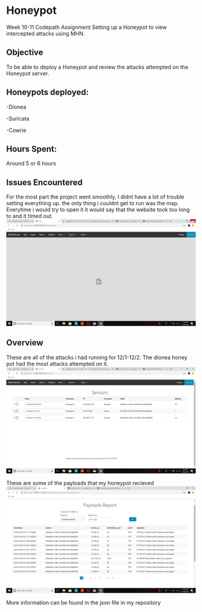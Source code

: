# Honeypot
Week 10-11 Codepath Assignment
Setting up a Honeypot to view intercepted attacks using MHN.

## Objective
To be able to deploy a Honeypot and review the attacks attempted on the Honeypot server.

## Honeypots deployed:
-Dionea

-Suricata

-Cowrie

## Hours Spent:
Around 5 or 6 hours

## Issues Encountered
For the most part the project went smoothly, I didnt have a lot of trouble setting everything up. the only thing i couldnt get to run was the map. Everytime i would try to open it it would say that the website took too long to and it timed out.
![Map not showing](images/Screenshot103.png)

## Overview

These are all of the attacks i had running for 12/1-12/2. The dionea honey pot had the most attacks attempted on it.
![Attacks](images/Screenshot102.png)

These are some of the payloads that my honeypot recieved
![Payloads](images/Screenshot101.png)

More information can be found in the json file in my repository
